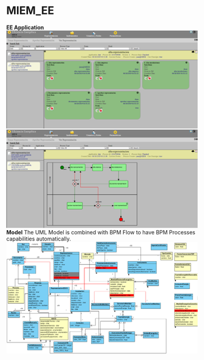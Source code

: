 # MIEM_EE
**EE Application**
![Front Office Application](https://github.com/brunobuzzi/MIEM_EE/blob/master/wiki/representaciones.png)<br>
![Front Office Application](https://github.com/brunobuzzi/MIEM_EE/blob/master/wiki/representaciones-02.png)<br>
**Model**
The UML Model is combined with BPM Flow to have BPM Processes capabilities automatically.
![UML Model](https://github.com/brunobuzzi/MIEM_EE/blob/master/wiki/uml-miem.png)<br>